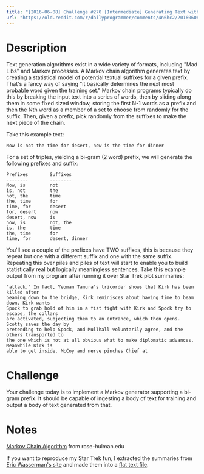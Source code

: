 ```yaml
---
title: "[2016-06-08] Challenge #270 [Intermediate] Generating Text with Markov Processes"
url: "https://old.reddit.com/r/dailyprogrammer/comments/4n6hc2/20160608_challenge_270_intermediate_generating/"
---
```


# Description

Text generation algorithms exist in a wide variety of formats, including "Mad Libs" and Markov processes. A Markov chain algorithm generates text by creating a statistical model of potential textual suffixes for a given prefix. That's a fancy way of saying "it basically determines the next most probable word given the training set." Markov chain programs typically do this by breaking the input text into a series of words, then by sliding along them in some fixed sized window, storing the first N-1 words as a prefix and then the Nth word as a member of a set to choose from randomly for the suffix. Then, given a prefix, pick randomly from the suffixes to make the next piece of the chain. 

Take this example text:

    Now is not the time for desert, now is the time for dinner 

For a set of triples, yielding a bi-gram (2 word) prefix, we will generate the following prefixes and suffix:

    Prefixes        Suffixes
    --------        --------
    Now, is         not
    is, not         the
    not, the        time
    the, time       for
    time, for       desert
    for, desert     now
    desert, now     is
    now, is         not, the  
    is, the         time
    the, time       for
    time, for       desert, dinner

You'll see a couple of the prefixes have TWO suffixes, this is because they repeat but one with a different suffix and one with the same suffix. Repeating this over piles and piles of text will start to enable you to build statistically real but logically meaningless sentences. Take this example output from my program after running it over Star Trek plot summaries:

    "attack." In fact, Yeoman Tamura's tricorder shows that Kirk has been killed after
    beaming down to the bridge, Kirk reminisces about having time to beam down. Kirk wants
    Spock to grab hold of him in a fist fight with Kirk and Spock try to escape, the collars
    are activated, subjecting them to an entrance, which then opens. Scotty saves the day by
    pretending to help Spock, and Mullhall voluntarily agree, and the others transported to
    the one which is not at all obvious what to make diplomatic advances. Meanwhile Kirk is
    able to get inside. McCoy and nerve pinches Chief at

# Challenge

Your challenge today is to implement a Markov generator supporting a bi-gram prefix. It should be capable of ingesting a body of text for training and output a body of text generated from that. 

# Notes

[Markov Chain Algorithm](http://www.rose-hulman.edu/Users/faculty/young/CS-Classes/csse220/200820/web/Programs/Markov/markov.html) from rose-hulman.edu

If you want to reproduce my Star Trek fun, I extracted the summaries from [Eric Wasserman's site](http://www.ericweisstein.com/fun/startrek/) and made them into a [flat text file](https://drive.google.com/file/d/0B3rX15hRO_71NEt0cl8tcWMxNnM/view?usp=sharing). 
